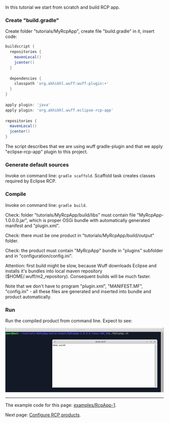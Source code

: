 In this tutorial we start from scratch and build RCP app.

### Create "build.gradle"

Create folder "tutorials/MyRcpApp", create file "build.gradle" in it, insert code:

```groovy
buildscript {
  repositories {
    mavenLocal()
    jcenter()
  }

  dependencies {
    classpath 'org.akhikhl.wuff:wuff-plugin:+'
  }
}

apply plugin: 'java'
apply plugin: 'org.akhikhl.wuff.eclipse-rcp-app'

repositories {
  mavenLocal()
  jcenter()
}
```

The script describes that we are using wuff gradle-plugin and that we apply "eclipse-rcp-app" plugin to this project.

### Generate default sources

Invoke on command line: `gradle scaffold`. Scaffold task creates classes required by Eclipse RCP.

### Compile

Invoke on command line: `gradle build`.

Check: folder "tutorials/MyRcpApp/build/libs" must contain file "MyRcpApp-1.0.0.0.jar", which is proper OSGi bundle with automatically generated manifest and "plugin.xml".

Check: there must be one product in "tutorials/MyRcpApp/build/output" folder. 

Check: the product must contain "MyRcpApp" bundle in "plugins" subfolder and in "configuration/config.ini". 

Attention: first build might be slow, because Wuff downloads Eclipse and installs it's bundles into local maven repository ($HOME/.wuff/m2_repository). Consequent builds will be much faster.

Note that we don't have to program "plugin.xml", "MANIFEST.MF", "config.ini" - all these files are generated and inserted into bundle and product automatically.

### Run

Run the compiled product from command line. Expect to see:
 
![RcpApp-1-run-1](images/RcpApp-1-run-1.png "RcpApp-1-run-1")

---

The example code for this page: [examples/RcpApp-1](../tree/master/examples/RcpApp-1).

Next page: [Configure RCP products](Configure-RCP-products).

